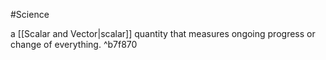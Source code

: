 #Science 

a [[Scalar and Vector|scalar]] quantity that measures ongoing progress or change of everything. ^b7f870